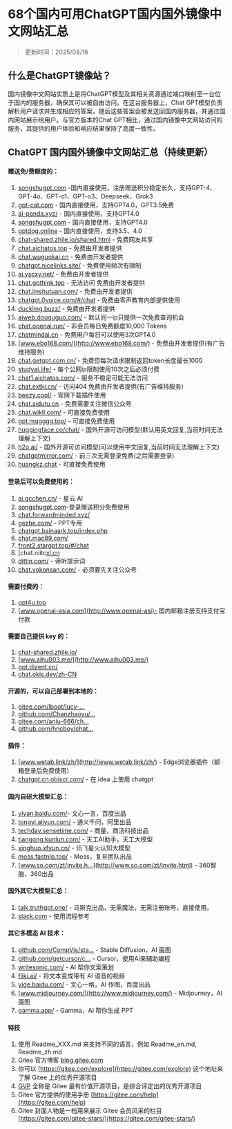 # 68个国内可用ChatGPT国内国外镜像中文网站汇总

> 更新时间：2025/08/16

## 什么是ChatGPT镜像站？

国内镜像中文网站实质上是将ChatGPT模型及其相关资源通过端口映射至一台位于国内的服务器，确保其可以被自由访问。在这台服务器上，Chat GPT模型负责解析用户请求并生成相应的答案，随后这些答案会被发送回国内服务器，并通过国内网站展示给用户。与官方版本的Chat GPT相比，通过国内镜像中文网站访问的服务，其提供的用户体验和响应结果保持了高度一致性。

## ChatGPT 国内国外镜像中文网站汇总（持续更新）

#### 赠送免/费额度的：
1. [songshugpt.com](https://songshugpt.com) -国内直接使用，注册赠送积分稳定长久，支持GPT-4、GPT-4o、GPT-o1、GPT-o3、Deepseek、Grok3 
2. [gpt-cat.com](https://gpt-cat.top) - 国内直接使用，支持GPT4.0，GPT3.5免费
3. [ai-panda.xyz/](https://ai-panda.xyz/) - 国内直接使用，支持GPT4.0
4. [songshugpt.com](http://songshugpt.co) - 国内直接使用，支持GPT4.0
1. [gptdog.online](http://gptdog.online) - 国内直接使用，支持3.5、4.0
5. [chat-shared.zhile.io/shared.html](https://chat-shared.zhile.io/shared.html) - 免费网友共享
6. [chat.aichatos.top](http://chat.aichatos.top) - 免费由开发者提供
1. [chat.wuguokai.cn](http://chat.wuguokai.cn) - 免费由开发者提供
1. [chatgpt.nicelinks.site/](http://chatgpt.nicelinks.site/) - 免费使用频次有限制
1. [ai.yscxy.net/](http://ai.yscxy.net/) - 免费由开发者提供
1. [chat.gpthink.top](http://chat.gpthink.top) - 无法访问 免费由开发者提供
1. [chat.jinshutuan.com/](http://chat.jinshutuan.com/) - 免费由开发者提供
1. [chatgpt.0voice.com/#/chat](http://chatgpt.0voice.com/#/chat) - 免费由零声教育内部提供使用
1. [duckling.buzz/](http://duckling.buzz/) - 免费由开发者提供
1. [aiweb.douguguo.com/](http://aiweb.douguguo.com/) - 默认同一ip只提供一次免费查询机会
1. [chat.openai.run/](http://chat.openai.run/) - 非会员每日免费额度10,000 Tokens
1. [chatmindai.cn](http://chatmindai.cn) - 免费用户每日可以使用3次GPT4.0
1. [www.ebo168.com/](http://www.ebo168.com/) - 免费由开发者提供(有广告维持服务)
1. [chat.getgpt.com.cn/](http://chat.getgpt.com.cn/) - 免费但每次请求限制返回token长度最长1000
1. [studyai.life/](http://studyai.life/) - 每个公网ip限制使用10次之后必须付费
1. [chat1.aichatos.com/](http://chat1.aichatos.com/) - 服务不稳定可能无法访问
1. [chat.extkj.cn/](http://chat.extkj.cn/) - 访问404 免费由开发者提供(有广告维持服务)
1. [beezy.cool/](http://beezy.cool/) - 官网下载插件使用
1. [chat.aidutu.cn](http://chat.aidutu.cn) - 免费需要关注微信公众号
1. [chat.wikll.com/](http://chat.wikll.com/) - 可直接免费使用
1. [gpt.mqgggg.top/](http://gpt.mqgggg.top/) - 可直接免费使用
1. [huggingface.co/chat/](http://huggingface.co/chat/) - 国外开源可访问模型(默认用英文回复,当前时间无法理解上下文)
1. [h2o.ai/](http://h2o.ai/) - 国外开源可访问模型(可以使用中文回复,当前时间无法理解上下文)
1. [chatgptmirror.com/](http://chatgptmirror.com/) - 前三次无需登录免费(之后需要登录)
1. [huangkz.chat](http://huangkz.chat) - 可直接免费使用

#### 登录后可以免费使用的：

1. [ai.gcchen.cn/](http://ai.gcchen.cn/) - 星云 AI
1. [songshugpt.com](http://songshugpt.com)-登录赠送积分免费使用 
1. [chat.forwardminded.xyz/](http://chat.forwardminded.xyz/)
1. [gezhe.com/](http://gezhe.com/) - PPT专用
1. [chatgpt.bainaark.top/index.php](http://chatgpt.bainaark.top/index.php)
1. [chat.mac89.com/](http://chat.mac89.com/)
1. [front2.stargpt.top/#/chat](http://front2.stargpt.top/#/chat)
1. [chat.niitc[xl.cn](http://chat.niitcxl.cn)
1. [dittin.com/](http://dittin.com/) - 谛听提示词
1. [chat.yokonsan.com/](http://dittin.com/) - 必须要先关注公众号
#### 需要付费的：

1. [gpt4u.top](http://gpt4u.top)
1. [www.openai-asia.com](http://www.openai-asi)- 国内邮箱注册支持支付宝付款
#### 需要自己提供 key 的：

1. [chat-shared.zhile.io/](http://chat-shared.zhile.io/)
1. [www.aihu003.me/](http://www.aihu003.me/)
1. [gpt.dizent.cn/](http://gpt.dizent.cn/)
1. [chat.okis.dev/zh-CN](http://chat.okis.dev/zh-CN)

#### 开源的，可以自己部署到本地的：

1. [gitee.com/lboot/lucy-…](http://https://gitee.com/lboot/lucy-chat)
1. [github.com/Chanzhaoyu/…](http://https://github.com/Chanzhaoyu/chatgpt-web)
1. [gitee.com/aniu-666/ch…](http://https://gitee.com/aniu-666/chat-gpt-website)
1. [github.com/hncboy/chat…](http://https://github.com/hncboy/chatgpt-web-java)

#### 插件：

1. [www.wetab.link/zh/](http://www.wetab.link/zh/) - Edge浏览器插件（邮箱登录后免费使用）
1. [chatgpt.cn.obiscr.com/](http://chatgpt.cn.obiscr.com/) - 在 idea 上使用 chatgpt
#### 国内自研大模型汇总：

1. [yiyan.baidu.com/](http://yiyan.baidu.com/)- 文心一言，百度出品
1. [tongyi.aliyun.com/](http://tongyi.aliyun.com/) - 通义千问，阿里出品
1. [techday.sensetime.com/](http://techday.sensetime.com/) - 商量，商汤科技出品
1. [tiangong.kunlun.com/](http://tiangong.kunlun.com/) - 天工AI助手，天工大模型
1. [xinghuo.xfyun.cn/](http://xinghuo.xfyun.cn/) - 讯飞星火认知大模型
1. [moss.fastnlp.top/](http://moss.fastnlp.top/) - Moss，复旦团队出品
1. [www.so.com/zt/invite.h…](http://www.so.com/zt/invite.html) - 360智脑，360出品

#### 国外其它大模型汇总：
1. [talk.truthgpt.one/](http://talk.truthgpt.one/) - 马斯克出品，无需魔法，无需注册账号，直接使用。
1. [slack.com](http://slack.com) - 使用流程参考

#### 其它多模态 AI 技术：

1. [github.com/CompVis/sta…](http://https://github.com/CompVis/stable-diffusion) - Stable Diffusion，AI 画图
1. [github.com/getcursor/c…](http://https://github.com/getcursor/cursor) - Cursor，使用Ai来辅助编程
1. [writesonic.com/](http://writesonic.com/) - AI 帮你文案策划
1. [fliki.ai/](http://fliki.ai/) - 将文本变成带有 AI 语音的视频
1. [yige.baidu.com/](http://yige.baidu.com/) - 文心一格，AI 作图，百度出品
1. [www.midjourney.com/](http://www.midjourney.com/) - Midjourney，AI 画图
1. [gamma.app/](http://gamma.app/) - Gamma，AI 帮你生成 PPT


#### 特技

1.  使用 Readme\_XXX.md 来支持不同的语言，例如 Readme\_en.md, Readme\_zh.md
2.  Gitee 官方博客 [blog.gitee.com](https://blog.gitee.com)
3.  你可以 [https://gitee.com/explore](https://gitee.com/explore) 这个地址来了解 Gitee 上的优秀开源项目
4.  [GVP](https://gitee.com/gvp) 全称是 Gitee 最有价值开源项目，是综合评定出的优秀开源项目
5.  Gitee 官方提供的使用手册 [https://gitee.com/help](https://gitee.com/help)
6.  Gitee 封面人物是一档用来展示 Gitee 会员风采的栏目 [https://gitee.com/gitee-stars/](https://gitee.com/gitee-stars/)
